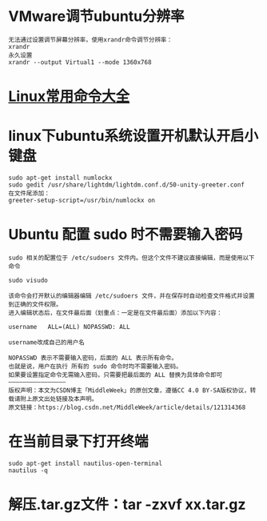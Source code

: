 # VMware调节ubuntu分辨率

    无法通过设置调节屏幕分辨率，使用xrandr命令调节分辨率：
    xrandr
    永久设置
    xrandr --output Virtual1 --mode 1360x768

# [Linux常用命令大全](Linux常用命令大全.txt)

# linux下ubuntu系统设置开机默认开启小键盘

    sudo apt-get install numlockx
    sudo gedit /usr/share/lightdm/lightdm.conf.d/50-unity-greeter.conf
    在文件尾添加：
    greeter-setup-script=/usr/bin/numlockx on

# Ubuntu 配置 sudo 时不需要输入密码

    sudo 相关的配置位于 /etc/sudoers 文件内。但这个文件不建议直接编辑，而是使用以下命令

    sudo visudo

    该命令会打开默认的编辑器编辑 /etc/sudoers 文件，并在保存时自动检查文件格式并设置到正确的文件权限。
    进入编辑状态后，在文件最后面（划重点：一定是在文件最后面）添加以下内容：

    username   ALL=(ALL) NOPASSWD: ALL
    
    username改成自己的用户名

    NOPASSWD 表示不需要输入密码，后面的 ALL 表示所有命令。
    也就是说，用户在执行 所有的 sudo 命令时均不需要输入密码。
    如果要设置指定命令无需输入密码，只需要把最后面的 ALL 替换为具体命令即可
    ————————————————
    版权声明：本文为CSDN博主「MiddleWeek」的原创文章，遵循CC 4.0 BY-SA版权协议，转载请附上原文出处链接及本声明。
    原文链接：https://blog.csdn.net/MiddleWeek/article/details/121314368

# 在当前目录下打开终端
    sudo apt-get install nautilus-open-terminal
    nautilus -q


#  解压.tar.gz文件：tar -zxvf   xx.tar.gz
